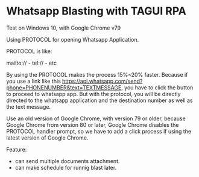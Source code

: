 # Whatsapp Blasting with TAGUI RPA

Test on Windows 10, with Google Chrome v79

Using PROTOCOL for opening Whatsapp Application.

PROTOCOL is like:

mailto:// - tel:// - etc

By using the PROTOCOL makes the process 15%~20% faster.
Because if you use a link like this https://api.whatsapp.com/send?phone=PHONENUMBER&text=TEXTMESSAGE, you have to click the button to proceed to whatsapp app.
But with the protocol, you will be directly directed to the whatsapp application and the destination number as well as the text message.

Use an old version of Google Chrome, with version 79 or older, because Google Chrome from version 80 or later, Google Chrome disables the PROTOCOL handler prompt, so we have to add a click process if using the latest version of Google Chrome.



Feature:
- can send multiple documents attachment.
- can make schedule for runnig blast later.

